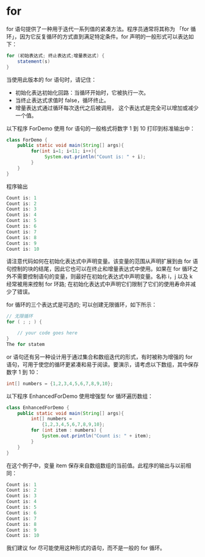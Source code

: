 # for

for 语句提供了一种用于迭代一系列值的紧凑方法。程序员通常将其称为 「for 循环」，因为它反复循环的方式直到满足特定条件。for 声明的一般形式可以表达如下：

```java
for (初始表达式; 终止表达式;增量表达式) {
    statement(s)
}
```

当使用此版本的 for 语句时，请记住：

* 初始化表达初始化回路：当循环开始时，它被执行一次。
* 当终止表达式求值时 false，循环终止。
* 增量表达式通过循环每次迭代之后被调用， 这个表达式是完全可以增加或减少一个值。

以下程序 ForDemo 使用 for 语句的一般格式将数字 1 到 10 打印到标准输出中：

```java
class ForDemo {
    public static void main(String[] args){
         for(int i=1; i<11; i++){
              System.out.println("Count is: " + i);
         }
    }
}
```

程序输出

```java
Count is: 1
Count is: 2
Count is: 3
Count is: 4
Count is: 5
Count is: 6
Count is: 7
Count is: 8
Count is: 9
Count is: 10
```

请注意代码如何在初始化表达式中声明变量。该变量的范围从声明扩展到由 for 语句控制的块的结尾，因此它也可以在终止和增量表达式中使用。如果在 for 循环之外不需要控制语句的变量，则最好在初始化表达式中声明变量。名称 i，j 以及 k 经常被用来控制 for 环路; 在初始化表达式中声明它们限制了它们的使用寿命并减少了错误。

for 循环的三个表达式是可选的; 可以创建无限循环，如下所示：

```java
// 无限循环
for ( ; ; ) {

    // your code goes here
}
The for statem
```

or 语句还有另一种设计用于通过集合和数组迭代的形式，有时被称为增强的 for 语句，可用于使您的循环更紧凑和易于阅读。要演示，请考虑以下数组，其中保存数字 1 到 10：

```java
int[] numbers = {1,2,3,4,5,6,7,8,9,10};
```

以下程序 EnhancedForDemo 使用增强型 for 循环遍历数组：

```java
class EnhancedForDemo {
    public static void main(String[] args){
         int[] numbers =
             {1,2,3,4,5,6,7,8,9,10};
         for (int item : numbers) {
             System.out.println("Count is: " + item);
         }
    }
}
```

在这个例子中，变量 item 保存来自数组数组的当前值。此程序的输出与以前相同：

```java
Count is: 1
Count is: 2
Count is: 3
Count is: 4
Count is: 5
Count is: 6
Count is: 7
Count is: 8
Count is: 9
Count is: 10

```

我们建议 for 尽可能使用这种形式的语句，而不是一般的 for 循环。
